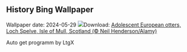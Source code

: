 ## History Bing Wallpaper
Wallpaper date: 2024-05-29
![](https://www.bing.com/th?id=OHR.MullOtter_EN-GB2549170693_UHD.jpg&w=1000)Download: [Adolescent European otters, Loch Spelve, Isle of Mull, Scotland (© Neil Henderson/Alamy)](https://www.bing.com/th?id=OHR.MullOtter_EN-GB2549170693_UHD.jpg)

Auto get programm by LtgX
